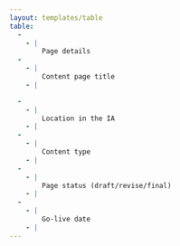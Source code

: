 ```yaml
---
layout: templates/table
table:
  -
    - |
        Page details
  -
    - |
        Content page title
    - |

  -
    - |
        Location in the IA
    - |
  -
    - |
        Content type
    - |
  -
    - |
        Page status (draft/revise/final)
    - |
  -
    - |
        Go-live date
    - |
---
```

